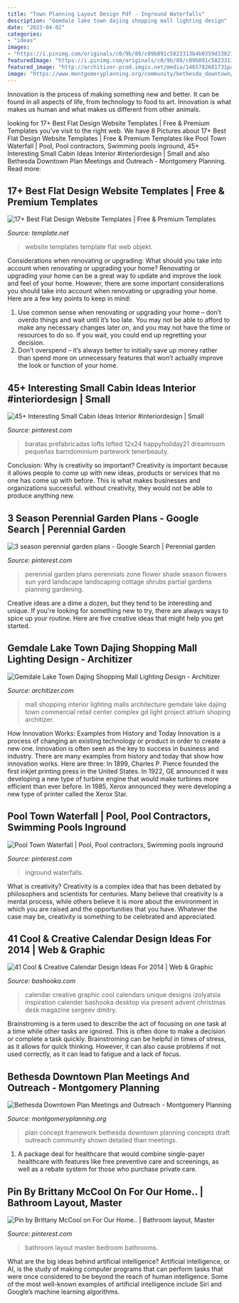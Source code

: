```yaml
---
title: "Town Planning Layout Design Pdf - Inground Waterfalls"
description: "Gemdale lake town dajing shopping mall lighting design"
date: "2023-04-02"
categories:
- "ideas"
images:
- "https://i.pinimg.com/originals/c0/9b/89/c09b891c5823313b4b0359d338217fb9.jpg"
featuredImage: "https://i.pinimg.com/originals/c0/9b/89/c09b891c5823313b4b0359d338217fb9.jpg"
featured_image: "http://architizer-prod.imgix.net/media/1465782681731pan5446.jpg?q=60&amp;auto=format,compress&amp;cs=strip&amp;w=1680"
image: "https://www.montgomeryplanning.org/community/bethesda_downtown/images/ConceptFramwork_112514.jpg"
---
```



Innovation is the process of making something new and better. It can be found in all aspects of life, from technology to food to art. Innovation is what makes us human and what makes us different from other animals.

	

		
looking for 17+ Best Flat Design Website Templates | Free &amp; Premium Templates you've visit to the right web. We have 8 Pictures about 17+ Best Flat Design Website Templates | Free &amp; Premium Templates like Pool Town Waterfall | Pool, Pool contractors, Swimming pools inground, 45+ Interesting Small Cabin Ideas Interior #interiordesign | Small and also Bethesda Downtown Plan Meetings and Outreach - Montgomery Planning. Read more:
		
    
## 17+ Best Flat Design Website Templates | Free &amp; Premium Templates

<img loading=lazy src="https://images.template.net/wp-content/uploads/2014/06/30093933/Objekt.jpg" onerror="this.onerror=null;this.src='https://tse3.mm.bing.net/th?id=OIP.ykkf3bXWDg8Hi_80osA1NAHaPz&amp;pid=15.1';" alt="17+ Best Flat Design Website Templates | Free &amp; Premium Templates">

_Source: template.net_

>website templates template flat web objekt. 

	

Considerations when renovating or upgrading: What should you take into account when renovating or upgrading your home?
Renovating or upgrading your home can be a great way to update and improve the look and feel of your home. However, there are some important considerations you should take into account when renovating or upgrading your home. Here are a few key points to keep in mind: 
1. Use common sense when renovating or upgrading your home – don’t overdo things and wait until it’s too late. You may not be able to afford to make any necessary changes later on, and you may not have the time or resources to do so. If you wait, you could end up regretting your decision. 
2. Don’t overspend – it’s always better to initially save up money rather than spend more on unnecessary features that won’t actually improve the look or function of your home.

    
## 45+ Interesting Small Cabin Ideas Interior #interiordesign | Small

<img loading=lazy src="https://i.pinimg.com/736x/9d/71/b2/9d71b2a21f4d8ec3c2b5e98f2d2590b3.jpg" onerror="this.onerror=null;this.src='https://tse4.mm.bing.net/th?id=OIP.I1-ZCTg4zOxZcn1WJmFldwHaJ3&amp;pid=15.1';" alt="45+ Interesting Small Cabin Ideas Interior #interiordesign | Small">

_Source: pinterest.com_

>baratas prefabricadas lofts lofted 12x24 happyholiday21 dreamroom pequeñas barndominium partework tenerbeauty. 

	

Conclusion: Why is creativity so important?
Creativity is important because it allows people to come up with new ideas, products or services that no one has come up with before. This is what makes businesses and organizations successful. without creativity, they would not be able to produce anything new.

    
## 3 Season Perennial Garden Plans - Google Search | Perennial Garden

<img loading=lazy src="https://i.pinimg.com/736x/c7/ce/b0/c7ceb07c79d309150e63a592364ce1d3.jpg" onerror="this.onerror=null;this.src='https://tse3.mm.bing.net/th?id=OIP.VqVjCTHcCO_esxMPI9QpwAHaHP&amp;pid=15.1';" alt="3 season perennial garden plans - Google Search | Perennial garden">

_Source: pinterest.com_

>perennial garden plans perennials zone flower shade season flowers sun yard landscape landscaping cottage shrubs partial gardens planning gardening. 

	

Creative ideas are a dime a dozen, but they tend to be interesting and unique. If you're looking for something new to try, there are always ways to spice up your routine. Here are five creative ideas that might help you get started.

    
## Gemdale Lake Town Dajing Shopping Mall Lighting Design - Architizer

<img loading=lazy src="http://architizer-prod.imgix.net/media/1465782681731pan5446.jpg?q=60&amp;auto=format,compress&amp;cs=strip&amp;w=1680" onerror="this.onerror=null;this.src='https://tse1.mm.bing.net/th?id=OIP.KQIFnQLy-GjCE6wsyVeGOwHaHA&amp;pid=15.1';" alt="Gemdale Lake Town Dajing Shopping Mall Lighting Design - Architizer">

_Source: architizer.com_

>mall shopping interior lighting malls architecture gemdale lake dajing town commercial retail center complex gd light project atrium shoping architizer. 

	

How Innovation Works: Examples from History and Today
Innovation is a process of changing an existing technology or product in order to create a new one. Innovation is often seen as the key to success in business and industry. There are many examples from history and today that show how innovation works. Here are three: 
In 1899, Charles P. Pierce founded the first inkjet printing press in the United States.
In 1922, GE announced it was developing a new type of turbine engine that would make turbines more efficient than ever before. 
In 1985, Xerox announced they were developing a new type of printer called the Xerox Star.

    
## Pool Town Waterfall | Pool, Pool Contractors, Swimming Pools Inground

<img loading=lazy src="https://i.pinimg.com/originals/c0/9b/89/c09b891c5823313b4b0359d338217fb9.jpg" onerror="this.onerror=null;this.src='https://tse4.mm.bing.net/th?id=OIP.E9ElehTI_k-kf_RS2Q0GxgHaE8&amp;pid=15.1';" alt="Pool Town Waterfall | Pool, Pool contractors, Swimming pools inground">

_Source: pinterest.com_

>inground waterfalls. 

	

What is creativity?
Creativity is a complex idea that has been debated by philosophers and scientists for centuries. Many believe that creativity is a mental process, while others believe it is more about the environment in which you are raised and the opportunities that you have. Whatever the case may be, creativity is something to be celebrated and appreciated.

    
## 41 Cool &amp; Creative Calendar Design Ideas For 2014 | Web &amp; Graphic

<img loading=lazy src="http://bashooka.com/wp-content/uploads/2013/11/calendar-2014-37.jpg" onerror="this.onerror=null;this.src='https://tse1.mm.bing.net/th?id=OIP.deo6ZLAV5SlQfe-CrW51-gHaLJ&amp;pid=15.1';" alt="41 Cool &amp; Creative Calendar Design Ideas For 2014 | Web &amp; Graphic">

_Source: bashooka.com_

>calendar creative graphic cool calendars unique designs izolyatsia inspiration calender bashooka desktop via present advent christmas desk magazine sergeev dmitry. 

	

Brainstroming is a term used to describe the act of focusing on one task at a time while other tasks are ignored. This is often done to make a decision or complete a task quickly. Brainstroming can be helpful in times of stress, as it allows for quick thinking. However, it can also cause problems if not used correctly, as it can lead to fatigue and a lack of focus.

    
## Bethesda Downtown Plan Meetings And Outreach - Montgomery Planning

<img loading=lazy src="https://www.montgomeryplanning.org/community/bethesda_downtown/images/ConceptFramwork_112514.jpg" onerror="this.onerror=null;this.src='https://tse1.mm.bing.net/th?id=OIP.cTVxk9YENaF9ZPPOzGOkCAHaGJ&amp;pid=15.1';" alt="Bethesda Downtown Plan Meetings and Outreach - Montgomery Planning">

_Source: montgomeryplanning.org_

>plan concept framework bethesda downtown planning concepts draft outreach community shown detailed than meetings. 

	

1) A package deal for healthcare that would combine single-payer healthcare with features like free preventive care and screenings, as well as a rebate system for those who purchase private care.

    
## Pin By Brittany McCool On For Our Home.. | Bathroom Layout, Master

<img loading=lazy src="https://i.pinimg.com/736x/23/36/97/233697e829ce63a93cf2eb7d78e33519--bathroom-layout-bathroom-ideas.jpg" onerror="this.onerror=null;this.src='https://tse1.mm.bing.net/th?id=OIP.SO6lV3XrVn3IB8HT_jF3RADhEs&amp;pid=15.1';" alt="Pin by Brittany McCool on For Our Home.. | Bathroom layout, Master">

_Source: pinterest.com_

>bathroom layout master bedroom bathrooms. 

	

What are the big ideas behind artificial intelligence?
Artificial intelligence, or AI, is the study of making computer programs that can perform tasks that were once considered to be beyond the reach of human intelligence. Some of the most well-known examples of artificial intelligence include Siri and Google’s machine learning algorithms.


